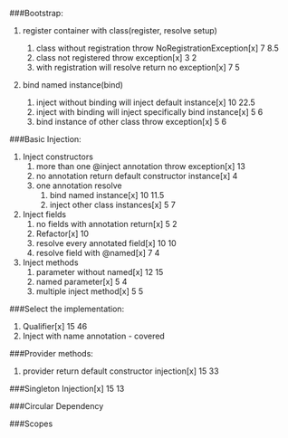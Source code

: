 ###Bootstrap:

1. register container with class(register, resolve setup)
    1. class without registration throw NoRegistrationException[x] 7 8.5
    2. class not registered throw exception[x] 3 2
    3. with registration will resolve return no exception[x] 7 5
   
1. bind named instance(bind)
    1. inject without binding will inject default instance[x] 10 22.5
    2. inject with binding will inject specifically bind instance[x] 5 6
    3. bind instance of other class throw exception[x] 5 6

###Basic Injection:

1. Inject constructors
    1. more than one @inject annotation throw exception[x] 13
    2. no annotation return default constructor instance[x] 4
    3. one annotation resolve
        1. bind named instance[x] 10 11.5
        2. inject other class instances[x] 5 7
2. Inject fields
    1. no fields with annotation return[x] 5 2
    2. Refactor[x] 10
    3. resolve every annotated field[x] 10 10
    4. resolve field with @named[x] 7 4
3. Inject methods
    1. parameter without named[x] 12 15
    2. named parameter[x] 5 4
    3. multiple inject method[x] 5 5

###Select the implementation:

1. Qualifier[x] 15 46
2. Inject with name annotation - covered

###Provider methods:

1. provider return default constructor injection[x] 15 33

###Singleton Injection[x] 15 13

###Circular Dependency

###Scopes
